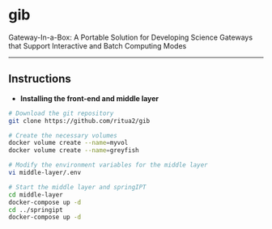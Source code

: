 # gib
Gateway-In-a-Box: A Portable Solution for Developing Science Gateways that Support Interactive and Batch Computing Modes 

-----------------

## Instructions

* **Installing the front-end and middle layer**

```bash
# Download the git repository
git clone https://github.com/ritua2/gib

# Create the necessary volumes
docker volume create --name=myvol
docker volume create --name=greyfish

# Modify the environment variables for the middle layer
vi middle-layer/.env

# Start the middle layer and springIPT
cd middle-layer
docker-compose up -d
cd ../springipt
docker-compose up -d
```










